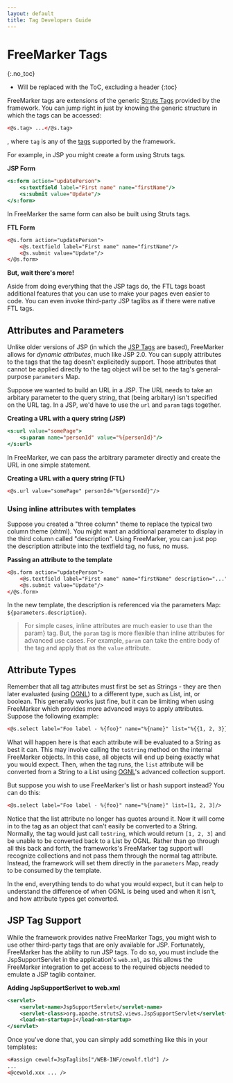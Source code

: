 ```yaml
---
layout: default
title: Tag Developers Guide
---
```


# FreeMarker Tags
{:.no_toc}

* Will be replaced with the ToC, excluding a header
{:toc}

FreeMarker tags are extensions of the generic [Struts Tags](struts-tags.html) provided by the framework. You can jump 
right in just by knowing the generic structure in which the tags can be accessed: 

```html
<@s.tag> ...</@s.tag>
```

, where `tag` is any of the [tags](tags.html) supported by the framework.

For example, in JSP you might create a form using Struts tags.

**JSP Form**

```jsp
<s:form action="updatePerson">
    <s:textfield label="First name" name="firstName"/>
    <s:submit value="Update"/>
</s:form>
```

In FreeMarker the same form can also be built using Struts tags.

**FTL Form**

```html
<@s.form action="updatePerson">
    <@s.textfield label="First name" name="firstName"/>
    <@s.submit value="Update"/>
</@s.form>
```

**But, wait there's more!** 

Aside from doing everything that the JSP tags do, the FTL tags boast additional features that you can use to make your 
pages even easier to code. You can even invoke third-party JSP taglibs as if there were native FTL tags.

## Attributes and Parameters

Unlike older versions of JSP (in which the [JSP Tags](jsp-tags.html) are based), FreeMarker allows for _dynamic attributes_, 
much like JSP 2.0. You can supply attributes to the tags that the tag doesn't explicitedly support. Those attributes 
that cannot be applied directly to the tag object will be set to the tag's general-purpose `parameters` Map.

Suppose we wanted to build an URL in a JSP. The URL needs to take an arbitary parameter to the query string, 
that (being arbitary) isn't specified on the URL tag. In a JSP, we'd have to use the `url` and `param` tags together.

**Creating a URL with a query string (JSP)**

```jsp
<s:url value="somePage">
    <s:param name="personId" value="%{personId}"/>
</s:url>
```

In FreeMarker, we can pass the arbitrary parameter directly and create the URL in one simple statement.

**Creating a URL with a query string (FTL)**

```html
<@s.url value="somePage" personId="%{personId}"/>
```

### Using inline attributes with templates

Suppose you created a "three column" theme to replace the typical two column theme (xhtml). You might want an additional 
parameter to display in the third column called "description". Using FreeMarker, you can just pop the description 
attribute into the textfield tag, no fuss, no muss.

**Passing an attribute to the template**

```html
<@s.form action="updatePerson">
    <@s.textfield label="First name" name="firstName" description="..."/>
    <@s.submit value="Update"/>
</@s.form>
```

In the new template, the description is referenced via the parameters Map: `${parameters.description}`.

> For simple cases, inline attributes are much easier to use than the param} tag. But, the `param` tag is more flexible 
> than inline attributes for advanced use cases. For example, `param` can take the entire body of the tag and apply 
> that as the `value` attribute.

## Attribute Types

Remember that all tag attributes must first be set as Strings - they are then later evaluated (using [OGNL](ognl.html)) 
to a different type, such as List, int, or boolean. This generally works just fine, but it can be limiting when using 
FreeMarker which provides more advanced ways to apply attributes. Suppose the following example:

```html
<@s.select label="Foo label - %{foo}" name="%{name}" list="%{{1, 2, 3}}"/>
```

What will happen here is that each attribute will be evaluated to a String as best it can. This may involve calling the
`toString` method on the internal FreeMarker objects. In this case, all objects will end up being exactly what you would 
expect. Then, when the tag runs, the `list` attribute will be converted from a String to a List using [OGNL](ogn.html)'s 
advanced collection support.

But suppose you wish to use FreeMarker's list or hash support instead? You can do this:

```html
<@s.select label="Foo label - %{foo}" name="%{name}" list=[1, 2, 3]/>
```

Notice that the list attribute no longer has quotes around it. Now it will come in to the tag as an object that can't 
easily be converted to a String. Normally, the tag would just call `toString`, which would return `[1, 2, 3]` and be 
unable to be converted back to a List by OGNL. Rather than go through all this back and forth, the frameworks's FreeMarker 
tag support will recognize collections and not pass them through the normal tag attribute. Instead, the framework will 
set them directly in the `parameters` Map, ready to be consumed by the template.

In the end, everything tends to do what you would expect, but it can help to understand the difference of when OGNL is 
being used and when it isn't, and how attribute types get converted.

## JSP Tag Support

While the framework provides native FreeMarker Tags, you might wish to use other third-party tags that are only available 
for JSP. Fortunately, FreeMarker has the ability to run JSP tags. To do so, you must include the JspSupportServlet in 
the application's `web.xml`, as this allows the FreeMarker integration to get access to the required objects needed 
to emulate a JSP taglib container.

**Adding JspSupportSerlvet to web.xml**

```xml
<servlet>
    <servlet-name>JspSupportServlet</servlet-name>
    <servlet-class>org.apache.struts2.views.JspSupportServlet</servlet-class>
    <load-on-startup>1</load-on-startup>
</servlet>
```

Once you've done that, you can simply add something like this in your templates:

```html
<#assign cewolf=JspTaglibs["/WEB-INF/cewolf.tld"] />
...
<@cewold.xxx ... />
```
